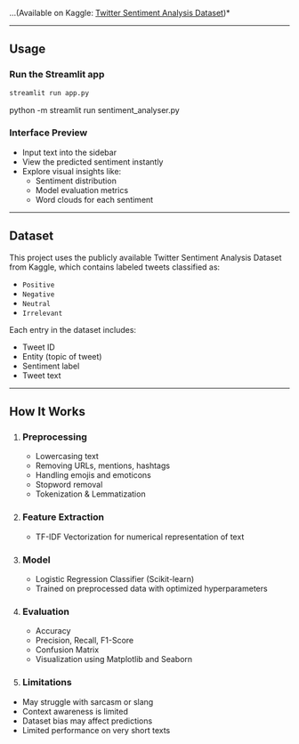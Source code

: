 
...(Available on Kaggle: [Twitter Sentiment Analysis Dataset](https://www.kaggle.com/datasets/cosmos98/twitter-sentiment-analysis))*

---

## Usage

### Run the Streamlit app
```bash
streamlit run app.py
```
python -m streamlit run sentiment_analyser.py


### Interface Preview
- Input text into the sidebar
- View the predicted sentiment instantly
- Explore visual insights like:
  - Sentiment distribution
  - Model evaluation metrics
  - Word clouds for each sentiment

---

## Dataset

This project uses the publicly available Twitter Sentiment Analysis Dataset from Kaggle, which contains labeled tweets classified as:

- `Positive`
- `Negative`
- `Neutral`
- `Irrelevant`

Each entry in the dataset includes:
- Tweet ID
- Entity (topic of tweet)
- Sentiment label
- Tweet text

---

## How It Works

1. ### Preprocessing
   - Lowercasing text
   - Removing URLs, mentions, hashtags
   - Handling emojis and emoticons
   - Stopword removal
   - Tokenization & Lemmatization

2. ### Feature Extraction
   - TF-IDF Vectorization for numerical representation of text

3. ### Model
   - Logistic Regression Classifier (Scikit-learn)
   - Trained on preprocessed data with optimized hyperparameters

4. ### Evaluation
   - Accuracy
   - Precision, Recall, F1-Score
   - Confusion Matrix
   - Visualization using Matplotlib and Seaborn



5. ### Limitations
- May struggle with sarcasm or slang
- Context awareness is limited
- Dataset bias may affect predictions
- Limited performance on very short texts
